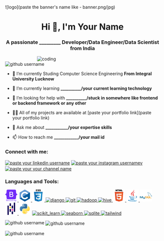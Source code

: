 <!-- Steps to create a github profile more attractive:
1. go to your github account and create a repository with same name of your github username 
2. tick on readme.md file
3. add your linkedin banner or any other banner as banner.png/jpg file in your repository
4. go to my github account i.e. "github.com/mohd-hamza-khan" and follow me
5. go to my repository i.e. GitHubProfile and open githubProfile.html file
6. just copy all text and paste it in your readme.md file
7. commit changes then you will see your attractive github profile  -->

![logo](paste the banner's name like - banner.png/jpg)
<h1 align="center">Hi 👋, I'm Your Name</h1>
<h3 align="center">A passionate _________ Developer/Data Engineer/Data Scientist from India</h3>
<img align="right" alt="coding" width="400" src="paste the image or gif link from browser that you want to show">

<p align="left"> <img src="https://komarev.com/ghpvc/?username=paste your github username&label=Profile%20views&color=0e75b6&style=flat" alt="github username" /> </p>

- 🔭 I’m currently Studing Computer Science Engineering **From Integral University Lucknow**

- 🌱 I’m currently learning **__________/your current learning technology**

- 🤝 I’m looking for help with **__________/stuck in somewhere like frontend or backend framework or any other**

- 👨‍💻 All of my projects are available at [paste your portfolio link](paste your portfolio link)

- 💬 Ask me about **___________/your expertise skills**

- 📫 How to reach me **____________/your mail id**

<h3 align="left">Connect with me:</h3>
<p align="left">
<a href="paste linkedin link" target="blank"><img align="center" src="https://raw.githubusercontent.com/rahuldkjain/github-profile-readme-generator/master/src/images/icons/Social/linked-in-alt.svg" alt="paste your linkedin username" height="30" width="40" /></a>
<a href="paste instagram link" target="blank"><img align="center" src="https://raw.githubusercontent.com/rahuldkjain/github-profile-readme-generator/master/src/images/icons/Social/instagram.svg" alt="paste your instagram usernamev" height="30" width="40" /></a>
<a href="paste your youtube link if any or delete this line" target="blank"><img align="center" src="https://raw.githubusercontent.com/rahuldkjain/github-profile-readme-generator/master/src/images/icons/Social/youtube.svg" alt="paste your your channel name" height="30" width="40" /></a>
</p>

<h3 align="left">Languages and Tools:</h3>

<!-- just delete the line if you haven't prior knowledge about any of these skill -->
<p align="left">
<a href="https://getbootstrap.com" target="_blank" rel="noreferrer"> <img src="https://raw.githubusercontent.com/devicons/devicon/master/icons/bootstrap/bootstrap-plain-wordmark.svg" alt="bootstrap" width="40" height="40"/> </a>
<a href="https://www.cprogramming.com/" target="_blank" rel="noreferrer"> <img src="https://raw.githubusercontent.com/devicons/devicon/master/icons/c/c-original.svg" alt="c" width="40" height="40"/> </a>
<a href="https://www.w3schools.com/css/" target="_blank" rel="noreferrer"> <img src="https://raw.githubusercontent.com/devicons/devicon/master/icons/css3/css3-original-wordmark.svg" alt="css3" width="40" height="40"/> </a>
<a href="https://www.djangoproject.com/" target="_blank" rel="noreferrer"> <img src="https://cdn.worldvectorlogo.com/logos/django.svg" alt="django" width="40" height="40"/> </a>
<a href="https://git-scm.com/" target="_blank" rel="noreferrer"> <img src="https://www.vectorlogo.zone/logos/git-scm/git-scm-icon.svg" alt="git" width="40" height="40"/> </a>
<a href="https://hadoop.apache.org/" target="_blank" rel="noreferrer"> <img src="https://www.vectorlogo.zone/logos/apache_hadoop/apache_hadoop-icon.svg" alt="hadoop" width="40" height="40"/> </a>
<a href="https://hive.apache.org/" target="_blank" rel="noreferrer"> <img src="https://www.vectorlogo.zone/logos/apache_hive/apache_hive-icon.svg" alt="hive" width="40" height="40"/> </a>
<a href="https://www.w3.org/html/" target="_blank" rel="noreferrer"> <img src="https://raw.githubusercontent.com/devicons/devicon/master/icons/html5/html5-original-wordmark.svg" alt="html5" width="40" height="40"/> </a>
<a href="https://www.java.com" target="_blank" rel="noreferrer"> <img src="https://raw.githubusercontent.com/devicons/devicon/master/icons/java/java-original.svg" alt="java" width="40" height="40"/> </a>
<a href="https://www.mysql.com/" target="_blank" rel="noreferrer"> <img src="https://raw.githubusercontent.com/devicons/devicon/master/icons/mysql/mysql-original-wordmark.svg" alt="mysql" width="40" height="40"/> </a>
<a href="https://pandas.pydata.org/" target="_blank" rel="noreferrer"> <img src="https://raw.githubusercontent.com/devicons/devicon/2ae2a900d2f041da66e950e4d48052658d850630/icons/pandas/pandas-original.svg" alt="pandas" width="40" height="40"/> </a>
<a href="https://www.python.org" target="_blank" rel="noreferrer"> <img src="https://raw.githubusercontent.com/devicons/devicon/master/icons/python/python-original.svg" alt="python" width="40" height="40"/></a>
<a href="https://scikit-learn.org/" target="_blank" rel="noreferrer"> <img src="https://upload.wikimedia.org/wikipedia/commons/0/05/Scikit_learn_logo_small.svg" alt="scikit_learn" width="40" height="40"/> </a>
<a href="https://seaborn.pydata.org/" target="_blank" rel="noreferrer"> <img src="https://seaborn.pydata.org/_images/logo-mark-lightbg.svg" alt="seaborn" width="40" height="40"/> </a>
<a href="https://www.sqlite.org/" target="_blank" rel="noreferrer"> <img src="https://www.vectorlogo.zone/logos/sqlite/sqlite-icon.svg" alt="sqlite" width="40" height="40"/> </a>
<a href="https://tailwindcss.com/" target="_blank" rel="noreferrer"> <img src="https://www.vectorlogo.zone/logos/tailwindcss/tailwindcss-icon.svg" alt="tailwind" width="40" height="40"/> </a> </p>

<p><img align="left" src="https://github-readme-stats.vercel.app/api/top-langs?username=paste your github username &show_icons=true&locale=en&layout=compact" alt="github username" /></p>

<p>&nbsp;<img align="center" src="https://github-readme-stats.vercel.app/api?username=paste github username &show_icons=true&locale=en" alt="github username" /></p>

<p><img align="center" src="https://github-readme-streak-stats.herokuapp.com/?user=paste github username&" alt="github username" /></p>

